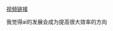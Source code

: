 [视频链接](https://www.bilibili.com/video/BV17M411R73u/?spm_id_from=333.1007.top_right_bar_window_history.content.click&vd_source=3e70b7eeb35971e975a8cff2206bf7ad)

我觉得ai的发展会成为提高很大效率的方向